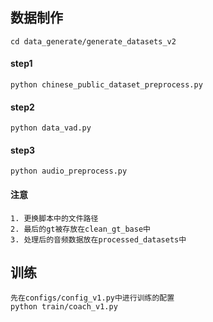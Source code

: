 ## 数据制作
```
cd data_generate/generate_datasets_v2
```
#### step1
```
python chinese_public_dataset_preprocess.py
```
#### step2
```
python data_vad.py
```
#### step3
```
python audio_preprocess.py
```


#### 注意
```
1. 更换脚本中的文件路径
2. 最后的gt被存放在clean_gt_base中
3. 处理后的音频数据放在processed_datasets中
```



## 训练
```
先在configs/config_v1.py中进行训练的配置
python train/coach_v1.py
```